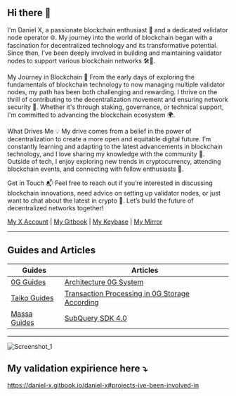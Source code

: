 ## Hi there 👋
 I'm Daniel X, a passionate blockchain enthusiast 🚀 and a dedicated validator node operator 🌐. My journey into the world of blockchain began with a fascination for decentralized technology and its transformative potential. Since then, I’ve been deeply involved in building and maintaining validator nodes to support various blockchain networks 🛠️🔗.

My Journey in Blockchain 🚀
From the early days of exploring the fundamentals of blockchain technology to now managing multiple validator nodes, my path has been both challenging and rewarding. I thrive on the thrill of contributing to the decentralization movement and ensuring network security 🔐. Whether it's through staking, governance, or technical support, I'm committed to advancing the blockchain ecosystem 🌍.

What Drives Me 💡
My drive comes from a belief in the power of decentralization to create a more open and equitable digital future. I’m constantly learning and adapting to the latest advancements in blockchain technology, and I love sharing my knowledge with the community 🧠. Outside of tech, I enjoy exploring new trends in cryptocurrency, attending blockchain events, and connecting with fellow enthusiasts 🤝.

Get in Touch 📬
Feel free to reach out if you’re interested in discussing blockchain innovations, need advice on setting up validator nodes, or just want to chat about the latest in crypto 🌟. Let’s build the future of decentralized networks together!

[My X Account](https://x.com/daniel_crypto_x) | [My Gitbook](https://daniel-x.gitbook.io/daniel-x) | [My Keybase](https://keybase.io/daniel_x) | [My Mirror](https://mirror.xyz/0x53Ae2e8C7a6d0d7f7D43AA510b74f365839D7288)

--- 

## Guides and Articles

| Guides | Articles |
| --- | --- | 
| [0G Guides](https://daniel-x.gitbook.io/daniel-x/0g/installing-the-node) | [Architecture 0G System](https://mirror.xyz/0x53Ae2e8C7a6d0d7f7D43AA510b74f365839D7288/xKSJPtRpFuCoA95kdLl8dI3PV8XmGL7_2LhkcTFgX5k) |
| [Taiko Guides](https://daniel-x.gitbook.io/daniel-x/taiko/installing-the-node) | [Transaction Processing in 0G Storage According](https://mirror.xyz/0x53Ae2e8C7a6d0d7f7D43AA510b74f365839D7288/B2bDEi4dRgg0bk1uNxDRTYeJjj4gvJXgN5T14qsuiFU) |
| [Massa Guides](https://daniel-x.gitbook.io/daniel-x/massa/installing-the-node) | [SubQuery SDK 4.0](https://mirror.xyz/0x53Ae2e8C7a6d0d7f7D43AA510b74f365839D7288/mD8hLeLO89o07Dp0Emy-9HkAoYcIeBVX4xmFQuXuAm0) |

---

![Screenshot_1](https://github.com/user-attachments/assets/3adf6834-c6fb-4b55-86c6-d7aa07783f5e)

## My validation expirience here ⤵️

https://daniel-x.gitbook.io/daniel-x#projects-ive-been-involved-in

